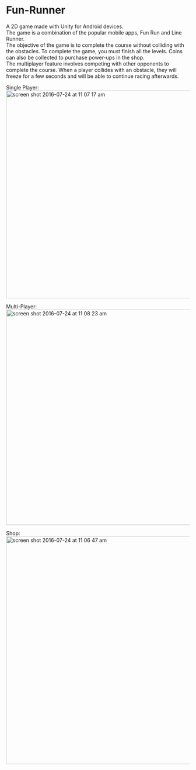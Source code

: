 # Fun-Runner

A 2D game made with Unity for Android devices. <br>
The game is a combination of the popular mobile apps, Fun Run and Line Runner. <br>
The objective of the game is to complete the course without colliding with the obstacles. To complete the game, you must finish all the levels. Coins can also be collected to purchase power-ups in the shop. <br>
The multiplayer feature involves competing with other opponents to complete the course. When a player collides with an obstacle, they will freeze for a few seconds and will be able to continue racing afterwards. 

Single Player: 
<br>
<img width="568" alt="screen shot 2016-07-24 at 11 07 17 am" src="https://cloud.githubusercontent.com/assets/10494511/17085703/60afa19a-5193-11e6-9c2c-fbdafad96377.png">

Multi-Player: 
<br>
<img width="589" alt="screen shot 2016-07-24 at 11 08 23 am" src="https://cloud.githubusercontent.com/assets/10494511/17085708/872cc802-5193-11e6-85d8-9697bcfcad9d.png">

Shop: 
<br>
<img width="623" alt="screen shot 2016-07-24 at 11 06 47 am" src="https://cloud.githubusercontent.com/assets/10494511/17085711/92412a9e-5193-11e6-8fef-452a4ad939cf.png">

